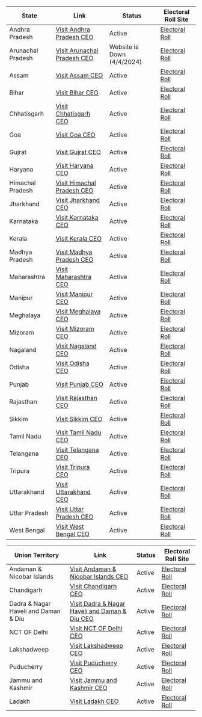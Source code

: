 | State | Link | Status | Electoral Roll Site |
| --- | --- | --- | --- |
| Andhra Pradesh | [Visit Andhra Pradesh CEO](https://ceoandhra.nic.in) |Active| [Electoral Roll](https://voters.eci.gov.in/download-eroll?stateCode=S01)|
| Arunachal Pradesh | [Visit Arunachal Pradesh CEO](https://ceoarunachal.nic.in/) |Website is Down (4/4/2024)|[Electoral Roll](https://voters.eci.gov.in/download-eroll?stateCode=S02)|
| Assam | [Visit Assam CEO](https://ceoassam.nic.in/) |Active|[Electoral Roll](https://voters.eci.gov.in/download-eroll?stateCode=S03)|
| Bihar | [Visit Bihar CEO](https://ceobihar.nic.in/) |Active|[Electoral Roll](https://voters.eci.gov.in/download-eroll?stateCode=S04)|
| Chhatisgarh | [Visit Chhatisgarh CEO](https://ceochhattisgarh.nic.in/) |Active|[Electoral Roll](https://voters.eci.gov.in/download-eroll?stateCode=S26)|
| Goa | [Visit Goa CEO](https://ceogoa.nic.in/) |Active|[Electoral Roll](https://voters.eci.gov.in/download-eroll?stateCode=S05)|
| Gujrat | [Visit Gujrat CEO](https://ceo.gujarat.gov.in/Index) |Active|[Electoral Roll](https://voters.eci.gov.in/download-eroll?stateCode=S06)|
| Haryana | [Visit Haryana CEO](https://ceoharyana.gov.in) |Active|[Electoral Roll](https://voters.eci.gov.in/download-eroll?stateCode=S07)|
| Himachal Pradesh | [Visit Himachal Pradesh CEO](https://ceohimachal.nic.in/) |Active|[Electoral Roll](https://voters.eci.gov.in/download-eroll?stateCode=S08)|
| Jharkhand | [Visit Jharkhand CEO](https://ceo.jharkhand.gov.in/) |Active|[Electoral Roll](https://voters.eci.gov.in/download-eroll?stateCode=S27)|
| Karnataka | [Visit Karnataka CEO](https://ceo.karnataka.gov.in/en) |Active|[Electoral Roll](https://voters.eci.gov.in/download-eroll?stateCode=S10)|
| Kerala | [Visit Kerala CEO](https://www.ceo.kerala.gov.in/) |Active|[Electoral Roll](https://voters.eci.gov.in/download-eroll?stateCode=S11)|
| Madhya Pradesh | [Visit Madhya Pradesh CEO](https://ceomadhyapradesh.nic.in/VL.aspx) |Active|[Electoral Roll](https://voters.eci.gov.in/download-eroll?stateCode=S12)|
| Maharashtra | [Visit Maharashtra CEO](https://ceoelection.maharashtra.gov.in/ceo/) |Active|[Electoral Roll](https://voters.eci.gov.in/download-eroll?stateCode=S13)|
| Manipur | [Visit Manipur CEO](https://ceomanipur.nic.in/) |Active|[Electoral Roll](https://voters.eci.gov.in/download-eroll?stateCode=S14)|
| Meghalaya | [Visit Meghalaya CEO](https://ceomeghalaya.nic.in/) |Active|[Electoral Roll](https://voters.eci.gov.in/download-eroll?stateCode=S15)|
| Mizoram | [Visit Mizoram CEO](https://ceo.mizoram.gov.in/) |Active|[Electoral Roll](https://voters.eci.gov.in/download-eroll?stateCode=S16)|
| Nagaland | [Visit Nagaland CEO](https://ceo.nagaland.gov.in/contact) |Active|[Electoral Roll](https://voters.eci.gov.in/download-eroll?stateCode=S17)|
| Odisha | [Visit Odisha CEO](https://ceoodisha.nic.in/) |Active|[Electoral Roll](https://voters.eci.gov.in/download-eroll?stateCode=S18)|
| Punjab | [Visit Punjab CEO](https://www.ceopunjab.gov.in/index) |Active|[Electoral Roll](https://voters.eci.gov.in/download-eroll?stateCode=S19)|
| Rajasthan | [Visit Rajasthan CEO](https://ceorajasthan.nic.in/index_H.aspx) |Active|[Electoral Roll](https://voters.eci.gov.in/download-eroll?stateCode=S20)|
| Sikkim | [Visit Sikkim CEO](https://ceosikkim.nic.in/) |Active|[Electoral Roll](https://voters.eci.gov.in/download-eroll?stateCode=S21)|
| Tamil Nadu | [Visit Tamil Nadu CEO](https://www.elections.tn.gov.in/) |Active|[Electoral Roll](https://voters.eci.gov.in/download-eroll?stateCode=S22)|
| Telangana | [Visit Telangana CEO](https://ceotelangana.nic.in/) |Active|[Electoral Roll](https://voters.eci.gov.in/download-eroll?stateCode=S29)|
| Tripura | [Visit Tripura CEO](https://ceotripura.nic.in/)|Active|[Electoral Roll](https://voters.eci.gov.in/download-eroll?stateCode=S23)|
| Uttarakhand | [Visit Uttarakhand CEO](https://ceo.uk.gov.in/)|Active|[Electoral Roll](https://voters.eci.gov.in/download-eroll?stateCode=S28)|
| Uttar Pradesh | [Visit Uttar Pradesh CEO](https://ceouttarpradesh.nic.in/)|Active|[Electoral Roll](https://voters.eci.gov.in/download-eroll?stateCode=S24)|
| West Bengal | [Visit West Bengal CEO](https://ceowestbengal.nic.in/) |Active|[Electoral Roll](https://voters.eci.gov.in/download-eroll?stateCode=S25)|

| Union Territory | Link | Status | Electoral Roll Site |
| --- | --- | --- | --- |
| Andaman & Nicobar Islands | [Visit Andaman & Nicobar Islands CEO](https://www.ceoandaman.nic.in/election/index.php) |Active|[Electoral Roll](https://voters.eci.gov.in/download-eroll?stateCode=U01)|
| Chandigarh | [Visit Chandigarh CEO](https://ceochandigarh.gov.in/) |Active|[Electoral Roll](https://voters.eci.gov.in/download-eroll?stateCode=U02)|
| Dadra & Nagar Haveli and Daman & Diu | [Visit Dadra & Nagar Haveli and Daman & Diu CEO](https://ceodaman.nic.in/) |Active|[Electoral Roll](https://voters.eci.gov.in/download-eroll?stateCode=U03)|
| NCT OF Delhi | [Visit NCT OF Delhi CEO](https://www.ceodelhi.gov.in/) |Active|[Electoral Roll](https://voters.eci.gov.in/download-eroll?stateCode=U05)|
| Lakshadweep | [Visit Lakshadweep CEO](https://ceolakshadweep.gov.in/) |Active|[Electoral Roll](https://voters.eci.gov.in/download-eroll?stateCode=U06)|
| Puducherry | [Visit Puducherry CEO](https://ceopuducherry.py.gov.in/) |Active|[Electoral Roll](https://voters.eci.gov.in/download-eroll?stateCode=U07)|
| Jammu and Kashmir | [Visit Jammu and Kashmir CEO](https://ceojk.nic.in/) |Active|[Electoral Roll](https://voters.eci.gov.in/download-eroll?stateCode=U08)|
| Ladakh | [Visit Ladakh CEO](https://ceo.ladakh.gov.in/) |Active|[Electoral Roll](https://voters.eci.gov.in/download-eroll?stateCode=U09)|


